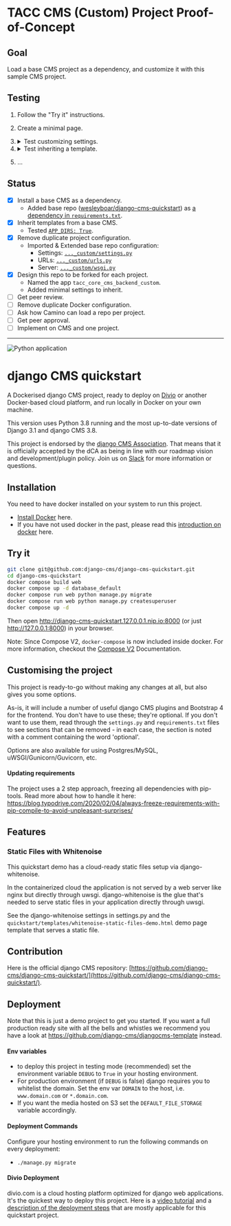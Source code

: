 # TACC CMS (Custom) Project Proof-of-Concept

## Goal

Load a base CMS project as a dependency, and customize it with this sample CMS project.

## Testing

1. Follow the "Try it" instructions.

2. Create a minimal page.

3. <details><summary>Test customizing settings.</summary>

    1. In `tacc_core_cms_backend_custom/settings.py`

    ```python
    CMS_TEMPLATES = [
        ('no_such_template.html', 'Minimal template')
    ]
    ```

    2. Load the page you had created.
    3. Confirm that page __fails__ to load template and searches for:
        1. `tacc_core_cms_backend_custom/templates/no_such_template.html`
        2. `.../site-packages/tacc_core_cms_backend/templates/no_such_template.html`
        3. ...

    </details>

4. <details><summary>Test inheriting a template.</summary>

    1. Copy [`django-cms-quickstart:tacc_core_cms_backend/templates/minimal.html`](https://github.com/wesleyboar/django-cms-quickstart/blob/task/FP-1487-from-submod-to-apps/tacc_core_cms_backend/templates/minimal.html) to `tacc_core_cms_backend_custom/templates/minimal.html`.
    2. Edit the new template to render an obvious difference, e.g. add `<h1>New Template</h1>` above `{% placeholder "content" %}`.
    3. Load the page you had created.
    4. Confirm that page loads the added and edited template.

    </details>

5. ...

## Status

- [x] Install a base CMS as a dependency.
  - Added base repo ([wesleyboar/django-cms-quickstart](https://github.com/wesleyboar/django-cms-quickstart)) as [a dependency in `requirements.txt`](https://github.com/wesleyboar/django-cms-quickstart--project/blob/task/FP-1487-from-submod-to-apps/requirements.txt#L164).
- [x] Inherit templates from a base CMS.
    - Tested [`APP_DIRS: True`](https://github.com/wesleyboar/django-cms-quickstart/blob/main/backend/settings.py#L109).
- [x] Remove duplicate project configuration.
    - Imported & Extended base repo configuration:
        - Settings: [`..._custom/settings.py`](https://github.com/wesleyboar/django-cms-quickstart--project/blob/task/FP-1487-from-submod-to-apps/tacc_core_cms_backend_custom/settings.py)
        - URLs: [`..._custom/urls.py`](https://github.com/wesleyboar/django-cms-quickstart--project/blob/task/FP-1487-from-submod-to-apps/tacc_core_cms_backend_custom/urls.py)
        - Server: [`..._custom/wsgi.py`](https://github.com/wesleyboar/django-cms-quickstart--project/blob/task/FP-1487-from-submod-to-apps/tacc_core_cms_backend_custom/urls.py)
- [x] Design this repo to be forked for each project.
    - Named the app `tacc_core_cms_backend_custom`.
    - Added minimal settings to inherit.
- [ ] Get peer review.
- [ ] Remove duplicate Docker configuration.
- [ ] Ask how Camino can load a repo per project.
- [ ] Get peer approval.
- [ ] Implement on CMS and one project.

---

![Python application](https://github.com/django-cms/django-cms-quickstart/workflows/Python%20application/badge.svg?branch=main)

# django CMS quickstart

A Dockerised django CMS project, ready to deploy on [Divio](https://www.divio.com/) or another Docker-based cloud platform, and run locally in Docker on your own machine.

This version uses Python 3.8 running and the most up-to-date versions of Django 3.1 and django CMS 3.8.

This project is endorsed by the [django CMS Association](https://www.django-cms.org/en/about-us/). That means that it is officially accepted by the dCA as being in line with our roadmap vision and development/plugin policy. Join us on [Slack](https://www.django-cms.org/slack/) for more information or questions. 

## Installation

You need to have docker installed on your system to run this project.

- [Install Docker](https://docs.docker.com/engine/install/) here.
- If you have not used docker in the past, please read this [introduction on docker](https://docs.docker.com/get-started/) here.

## Try it

```bash
git clone git@github.com:django-cms/django-cms-quickstart.git
cd django-cms-quickstart
docker compose build web
docker compose up -d database_default
docker compose run web python manage.py migrate
docker compose run web python manage.py createsuperuser
docker compose up -d
```

Then open http://django-cms-quickstart.127.0.0.1.nip.io:8000 (or just http://127.0.0.1:8000) in your browser.

Note: Since Compose V2, `docker-compose` is now included inside docker. For more information, checkout the [Compose V2](https://docs.docker.com/compose/cli-command/) Documentation.

## Customising the project

This project is ready-to-go without making any changes at all, but also gives you some options.

As-is, it will include a number of useful django CMS plugins and Bootstrap 4 for the frontend. You don't have to use
these; they're optional. If you don't want to use them, read through the `settings.py` and `requirements.txt` files to
see sections that can be removed - in each case, the section is noted with a comment containing the word 'optional'.

Options are also available for using Postgres/MySQL, uWSGI/Gunicorn/Guvicorn, etc.

#### Updating requirements

The project uses a 2 step approach, freezing all dependencies with pip-tools. Read more about how to handle it here: https://blog.typodrive.com/2020/02/04/always-freeze-requirements-with-pip-compile-to-avoid-unpleasant-surprises/

## Features

### Static Files with Whitenoise

This quickstart demo has a cloud-ready static files setup via django-whitenoise.

In the containerized cloud the application is not served by a web server like nginx but directly through uwsgi. django-whitenoise is the glue that's needed to serve static files in your application directly through uwsgi.

See the django-whitenoise settings in settings.py and the `quickstart/templates/whitenoise-static-files-demo.html` demo page template that serves a static file.

## Contribution

Here is the official django CMS repository: [https://github.com/django-cms/django-cms-quickstart/](https://github.com/django-cms/django-cms-quickstart/).


## Deployment

Note that this is just a demo project to get you started. If you want a full production ready site with all the bells and whistles we recommend you have a look at https://github.com/django-cms/djangocms-template instead.

#### Env variables
- to deploy this project in testing mode (recommended) set the environment variable `DEBUG` to `True` in your hosting environment. 
- For production environment (if `DEBUG` is false) django requires you to whitelist the domain. Set the env var `DOMAIN` to the host, i.e. `www.domain.com` or `*.domain.com`.
- If you want the media hosted on S3 set the `DEFAULT_FILE_STORAGE` variable accordingly.

#### Deployment Commands
Configure your hosting environment to run the following commands on every deployment:
- `./manage.py migrate`


#### Divio Deployment

divio.com is a cloud hosting platform optimized for django web applications. It's the quickest way to deploy this project. Here is a [video tutorial](https://www.youtube.com/watch?v=O2g5Wfoyp7Q) and a [description of the deployment steps](https://github.com/django-cms/djangocms-template/blob/mco-standalone/docs/deployment-divio.md#divio-project-setup) that are mostly applicable for this quickstart project.
